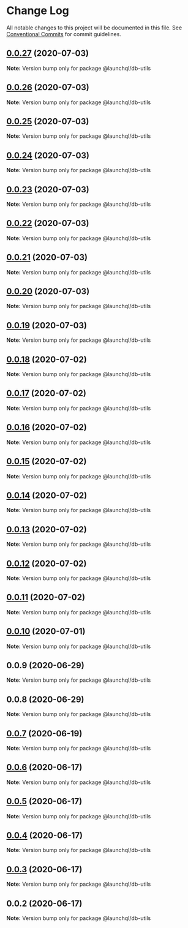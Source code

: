 # Change Log

All notable changes to this project will be documented in this file.
See [Conventional Commits](https://conventionalcommits.org) for commit guidelines.

## [0.0.27](https://github.com/launchql/launchql-db/compare/@launchql/db-utils@0.0.26...@launchql/db-utils@0.0.27) (2020-07-03)

**Note:** Version bump only for package @launchql/db-utils





## [0.0.26](https://github.com/launchql/launchql-db/compare/@launchql/db-utils@0.0.25...@launchql/db-utils@0.0.26) (2020-07-03)

**Note:** Version bump only for package @launchql/db-utils





## [0.0.25](https://github.com/launchql/launchql-db/compare/@launchql/db-utils@0.0.24...@launchql/db-utils@0.0.25) (2020-07-03)

**Note:** Version bump only for package @launchql/db-utils





## [0.0.24](https://github.com/launchql/launchql-db/compare/@launchql/db-utils@0.0.23...@launchql/db-utils@0.0.24) (2020-07-03)

**Note:** Version bump only for package @launchql/db-utils





## [0.0.23](https://github.com/launchql/launchql-db/compare/@launchql/db-utils@0.0.22...@launchql/db-utils@0.0.23) (2020-07-03)

**Note:** Version bump only for package @launchql/db-utils





## [0.0.22](https://github.com/launchql/launchql-db/compare/@launchql/db-utils@0.0.21...@launchql/db-utils@0.0.22) (2020-07-03)

**Note:** Version bump only for package @launchql/db-utils





## [0.0.21](https://github.com/launchql/launchql-db/compare/@launchql/db-utils@0.0.20...@launchql/db-utils@0.0.21) (2020-07-03)

**Note:** Version bump only for package @launchql/db-utils





## [0.0.20](https://github.com/launchql/launchql-db/compare/@launchql/db-utils@0.0.19...@launchql/db-utils@0.0.20) (2020-07-03)

**Note:** Version bump only for package @launchql/db-utils





## [0.0.19](https://github.com/launchql/launchql-db/compare/@launchql/db-utils@0.0.18...@launchql/db-utils@0.0.19) (2020-07-03)

**Note:** Version bump only for package @launchql/db-utils





## [0.0.18](https://github.com/launchql/launchql-db/compare/@launchql/db-utils@0.0.17...@launchql/db-utils@0.0.18) (2020-07-02)

**Note:** Version bump only for package @launchql/db-utils





## [0.0.17](https://github.com/launchql/launchql-db/compare/@launchql/db-utils@0.0.16...@launchql/db-utils@0.0.17) (2020-07-02)

**Note:** Version bump only for package @launchql/db-utils





## [0.0.16](https://github.com/launchql/launchql-db/compare/@launchql/db-utils@0.0.15...@launchql/db-utils@0.0.16) (2020-07-02)

**Note:** Version bump only for package @launchql/db-utils





## [0.0.15](https://github.com/launchql/launchql-db/compare/@launchql/db-utils@0.0.14...@launchql/db-utils@0.0.15) (2020-07-02)

**Note:** Version bump only for package @launchql/db-utils





## [0.0.14](https://github.com/launchql/launchql-db/compare/@launchql/db-utils@0.0.13...@launchql/db-utils@0.0.14) (2020-07-02)

**Note:** Version bump only for package @launchql/db-utils





## [0.0.13](https://github.com/launchql/launchql-db/compare/@launchql/db-utils@0.0.12...@launchql/db-utils@0.0.13) (2020-07-02)

**Note:** Version bump only for package @launchql/db-utils





## [0.0.12](https://github.com/launchql/launchql-db/compare/@launchql/db-utils@0.0.11...@launchql/db-utils@0.0.12) (2020-07-02)

**Note:** Version bump only for package @launchql/db-utils





## [0.0.11](https://github.com/launchql/launchql-db/compare/@launchql/db-utils@0.0.10...@launchql/db-utils@0.0.11) (2020-07-02)

**Note:** Version bump only for package @launchql/db-utils





## [0.0.10](https://github.com/launchql/launchql-db/compare/@launchql/db-utils@0.0.9...@launchql/db-utils@0.0.10) (2020-07-01)

**Note:** Version bump only for package @launchql/db-utils





## 0.0.9 (2020-06-29)

**Note:** Version bump only for package @launchql/db-utils





## 0.0.8 (2020-06-29)

**Note:** Version bump only for package @launchql/db-utils





## [0.0.7](https://github.com/launchql/launchql-db/compare/@launchql/db-utils@0.0.6...@launchql/db-utils@0.0.7) (2020-06-19)

**Note:** Version bump only for package @launchql/db-utils





## [0.0.6](https://github.com/launchql/launchql-db/compare/@launchql/db-utils@0.0.5...@launchql/db-utils@0.0.6) (2020-06-17)

**Note:** Version bump only for package @launchql/db-utils





## [0.0.5](https://github.com/launchql/launchql-db/compare/@launchql/db-utils@0.0.4...@launchql/db-utils@0.0.5) (2020-06-17)

**Note:** Version bump only for package @launchql/db-utils





## [0.0.4](https://github.com/launchql/launchql-db/compare/@launchql/db-utils@0.0.3...@launchql/db-utils@0.0.4) (2020-06-17)

**Note:** Version bump only for package @launchql/db-utils





## [0.0.3](https://github.com/launchql/launchql-db/compare/@launchql/db-utils@0.0.2...@launchql/db-utils@0.0.3) (2020-06-17)

**Note:** Version bump only for package @launchql/db-utils





## 0.0.2 (2020-06-17)

**Note:** Version bump only for package @launchql/db-utils
